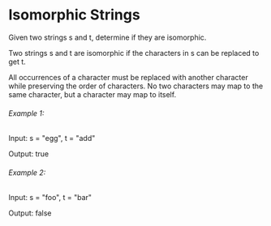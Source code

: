 # Isomorphic Strings

Given two strings s and t, determine if they are isomorphic.

Two strings s and t are isomorphic if the characters in s can be replaced to get t.

All occurrences of a character must be replaced with another character while preserving the order of characters. No two characters may map to the same character, but a character may map to itself.

###### Example 1:

Input: s = "egg", t = "add"

Output: true

###### Example 2:

Input: s = "foo", t = "bar"

Output: false